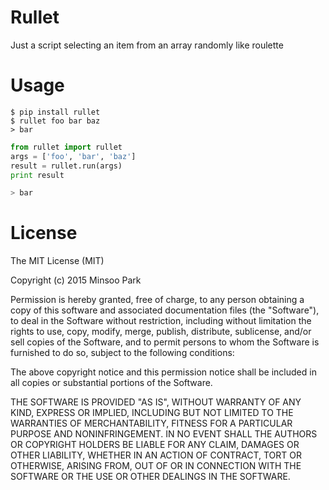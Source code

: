 # Rullet
Just a script selecting an item from an array randomly like roulette

# Usage
```
$ pip install rullet
$ rullet foo bar baz
> bar
```
```python
from rullet import rullet
args = ['foo', 'bar', 'baz']
result = rullet.run(args)
print result

> bar
```

# License
The MIT License (MIT)

Copyright (c) 2015 Minsoo Park

Permission is hereby granted, free of charge, to any person obtaining a copy
of this software and associated documentation files (the "Software"), to deal
in the Software without restriction, including without limitation the rights
to use, copy, modify, merge, publish, distribute, sublicense, and/or sell
copies of the Software, and to permit persons to whom the Software is
furnished to do so, subject to the following conditions:

The above copyright notice and this permission notice shall be included in all
copies or substantial portions of the Software.

THE SOFTWARE IS PROVIDED "AS IS", WITHOUT WARRANTY OF ANY KIND, EXPRESS OR
IMPLIED, INCLUDING BUT NOT LIMITED TO THE WARRANTIES OF MERCHANTABILITY,
FITNESS FOR A PARTICULAR PURPOSE AND NONINFRINGEMENT. IN NO EVENT SHALL THE
AUTHORS OR COPYRIGHT HOLDERS BE LIABLE FOR ANY CLAIM, DAMAGES OR OTHER
LIABILITY, WHETHER IN AN ACTION OF CONTRACT, TORT OR OTHERWISE, ARISING FROM,
OUT OF OR IN CONNECTION WITH THE SOFTWARE OR THE USE OR OTHER DEALINGS IN THE
SOFTWARE.

